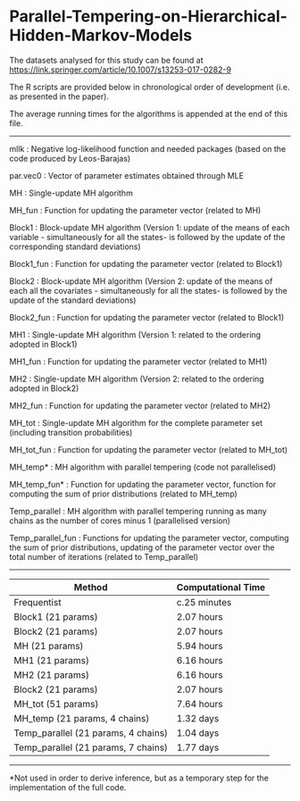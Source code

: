 # Parallel-Tempering-on-Hierarchical-Hidden-Markov-Models

The datasets analysed for this study can be found at https://link.springer.com/article/10.1007/s13253-017-0282-9

The R scripts are provided below in chronological order of development (i.e. as presented in the paper).

The average running times for the algorithms is appended at the end of this file.

----------------------------------------

mllk : Negative log-likelihood function and needed packages (based on the code produced by Leos-Barajas)

par.vec0 : Vector of parameter estimates obtained through MLE

MH : Single-update MH algorithm

MH_fun : Function for updating the parameter vector (related to MH)

Block1 : Block-update MH algorithm (Version 1: update of the means of each variable - simultaneously for all the states- is followed by the update of the corresponding standard deviations)

Block1_fun : Function for updating the parameter vector (related to Block1)

Block2 : Block-update MH algorithm (Version 2: update of the means of each all the covariates - simultaneously for all the states- is followed by the update of the standard deviations)

Block2_fun : Function for updating the parameter vector (related to Block1)

MH1 : Single-update MH algorithm (Version 1: related to the ordering adopted in Block1)

MH1_fun : Function for updating the parameter vector (related to MH1)

MH2 : Single-update MH algorithm (Version 2: related to the ordering adopted in Block2)

MH2_fun : Function for updating the parameter vector (related to MH2)

MH_tot : Single-update MH algorithm for the complete parameter set (including transition probabilities)

MH_tot_fun : Function for updating the parameter vector (related to MH_tot)

MH_temp* : MH algorithm with parallel tempering (code not parallelised)

MH_temp_fun* : Function for updating the parameter vector, function for computing the sum of prior distributions (related to MH_temp)

Temp_parallel : MH algorithm with parallel tempering running as many chains as the number of cores minus 1 (parallelised version)

Temp_parallel_fun : Functions for updating the parameter vector, computing the sum of prior distributions, updating of the parameter vector over the total number of iterations (related to Temp_parallel)

-----------------

| Method    | Computational Time |
| --------- |------------------|
| Frequentist | c.25 minutes | 
| Block1 (21 params) | 2.07 hours | 
| Block2 (21 params) | 2.07 hours |   
| MH (21 params) | 5.94 hours | 
| MH1 (21 params) | 6.16 hours | 
| MH2 (21 params) | 6.16 hours | 
| Block2 (21 params) | 2.07 hours | 
| MH_tot (51 params) |7.64 hours | 
| MH_temp (21 params, 4 chains) | 1.32 days | 
| Temp_parallel (21 params, 4 chains) | 1.04 days | 
| Temp_parallel (21 params, 7 chains) | 1.77 days |

-----------------
*Not used in order to derive inference, but as a temporary step for the implementation of the full code.
